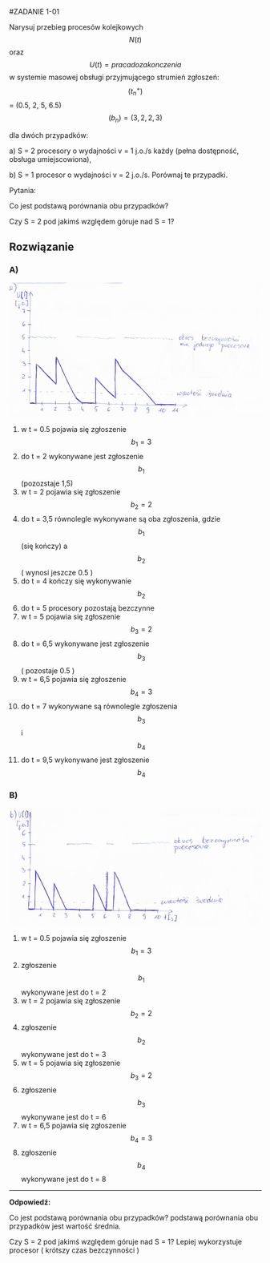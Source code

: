 #ZADANIE 1-01

Narysuj przebieg procesów kolejkowych $$ N(t) $$ oraz $$ U(t) = {praca do zakonczenia} $$ w systemie masowej obsługi przyjmującego strumień zgłoszeń:
$$(t^{+}_{n}) $$ = (0.5, 2, 5, 6.5)
$$(b_n) =(3, 2, 2, 3) $$

dla dwóch przypadków: 

a) S = 2 procesory o wydajności v = 1 j.o./s każdy (pełna dostępność, obsługa umiejscowiona), 

b) S = 1 procesor o wydajności v = 2 j.o./s. Porównaj te przypadki.

Pytania:
 
Co jest podstawą porównania obu przypadków? 

Czy S = 2 pod jakimś względem góruje nad S = 1?

## Rozwiązanie

### A)

![1-wykres-a.jpg](1-wykres-a.jpg "1-wykres-a.jpg")

1. w t = 0.5 pojawia się zgłoszenie $$ b_1 = 3 $$
2. do t = 2 wykonywane jest zgłoszenie $$ b_1 $$ (pozozstaje 1,5)
3. w t = 2 pojawia się zgłoszenie $$ b_2 = 2 $$
4. do t = 3,5 równolegle wykonywane są oba zgłoszenia, gdzie $$ b_1 $$ (się kończy) a $$ b_2 $$ ( wynosi jeszcze 0.5 )
5. do t = 4 kończy się wykonywanie $$ b_2 $$ 
6. do t = 5 procesory pozostają bezczynne
7. w t = 5 pojawia się zgłoszenie $$ b_3 = 2 $$
8. do t = 6,5 wykonywane jest zgłoszenie $$ b_3 $$ ( pozostaje 0.5 )
9. w t = 6,5 pojawia się zgłoszenie $$ b_4 = 3 $$
10. do t = 7 wykonywane są równolegle zgłoszenia $$ b_3 $$ i $$ b_4 $$
11. do t = 9,5 wykonywane jest zgłoszenie $$ b_4 $$

### B)

![1-wykres-b.jpg](1-wykres-b.jpg "1-wykres-b.jpg")

1. w t = 0.5 pojawia się zgłoszenie $$ b_1 = 3 $$
2. zgłoszenie $$ b_1 $$ wykonywane jest do t = 2
3. w t = 2 pojawia się zgłoszenie $$ b_2 = 2 $$
4. zgłoszenie $$ b_2 $$ wykonywane jest do t = 3
5. w t = 5 pojawia się zgłoszenie $$ b_3 = 2 $$
6. zgłoszenie $$ b_3 $$ wykonywane jest do t = 6
7. w t = 6,5 pojawia się zgłoszenie $$ b_4 = 3 $$
8. zgłoszenie $$ b_4 $$ wykonywane jest do t = 8

----------
**Odpowiedź:**
 
Co jest podstawą porównania obu przypadków? 
podstawą porównania obu przypadków jest wartość średnia. 

Czy S = 2 pod jakimś względem góruje nad S = 1? 
Lepiej wykorzystuje procesor ( krótszy czas bezczynności )
 



